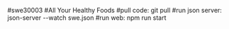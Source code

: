 #swe30003
#All Your Healthy Foods
#pull code: git pull
#run json server: json-server --watch swe.json
#run web: npm run start
